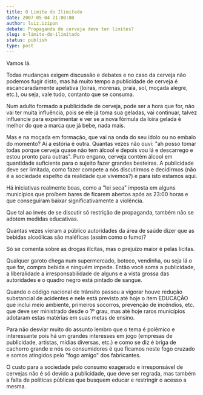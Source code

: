 ```yaml
---
title: O Limite do Ilimitado
date: 2007-05-04 21:00:00
author: luiz.izipon
debate: Propaganda de cerveja deve ter limites?
slug: o-limite-do-ilimitado
status: publish 
type: post
---
```


  

Vamos lá.   

Todas mudanças exigem discussão e debates e no caso da cerveja não podemos fugir disto, mas há muito tempo a publicidade de cerveja é escancaradamente apelativa (loiras, morenas, praia, sol, moçada alegre, etc.), ou seja, vale tudo, contanto que se consuma.   

Num adulto formado a publicidade de cerveja, pode ser a hora que for, não vai ter muita influência, pois se ele já toma sua geladas, vai continuar, talvez influencie para experimentar e ver se a nova fórmula da loira gelada é melhor do que a marca que já bebe, nada mais.  

Mas e na moçada em formação, que vai na onda do seu ídolo ou no embalo do momento? Aí a estória é outra. Quantas vezes não ouvi: "ah posso tomar todas porque cerveja quase não tem álcool e depois vou lá e descarrego e estou pronto para outras". Puro engano, cerveja contém álcool em quantidade suficiente para o sujeito fazer grandes besteiras. A publicidade deve ser limitada, como fazer compete a nós discutirmos e decidirmos (não é a sociedade espelho da realidade que vivemos?) e para isto estamos aqui.  

Há iniciativas realmente boas, como a "lei seca" imposta em alguns municípios que proíbem bares de ficarem abertos após as 23:00 horas e que conseguiram baixar significativamente a violência.   

Que tal ao invés de se discutir só restrição de propaganda, também não se adotem medidas educativas.   

Quantas vezes vieram a público autoridades da área de saúde dizer que as bebidas alcoólicas são maléficas (assim como o fumo)?   

Só se comenta sobre as drogas ilícitas, mas o prejuízo maior é pelas lícitas.  

Qualquer garoto chega num supermercado, boteco, vendinha, ou seja lá o que for, compra bebida e ninguém impede. Então você soma a publicidade, a liberalidade a irresponsabilidade de alguns e a vista grossa das autoridades e o quadro negro está pintado de sangue.  

Quando o código nacional de trânsito passou a vigorar houve redução substancial de acidentes e nele está previsto até hoje o item EDUCAÇÃO que inclui meio ambiente, primeiros socorros, prevenção de incêndios, etc. que deve ser ministrado desde o 1º grau, mas até hoje raros municípios adotaram estas matérias em suas metas de ensino.  

Para não desviar muito do assunto lembro que o tema é polêmico e interessante pois há um grandes interesses em jogo (empresas de publicidade, artistas, mídias diversas, etc.) e como se diz é briga de cachorro grande e nós os consumidores é que ficamos neste fogo cruzado e somos atingidos pelo "fogo amigo" dos fabricantes.  

O custo para a sociedade pelo consumo exagerado e irresponsável de cervejas não é só devido a publicidade, que deve ser regrada, mas também a falta de políticas públicas que busquem educar e restringir o acesso a mesma.  

  

  

